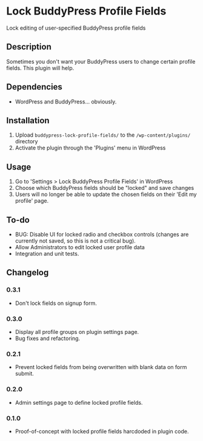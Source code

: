 Lock BuddyPress Profile Fields
==============================

Lock editing of user-specified BuddyPress profile fields


Description
-----------

Sometimes you don't want your BuddyPress users to change certain profile fields. This plugin will help.


Dependencies
------------

* WordPress and BuddyPress... obviously.


Installation
------------

1. Upload `buddypress-lock-profile-fields/` to the `/wp-content/plugins/` directory
2. Activate the plugin through the 'Plugins' menu in WordPress


Usage
-----

1. Go to 'Settings > Lock BuddyPress Profile Fields' in WordPress
2. Choose which BuddyPress fields should be "locked" and save changes
3. Users will no longer be able to update the chosen fields on their 'Edit my profile' page.


To-do
-----

* BUG: Disable UI for locked radio and checkbox controls (changes are currently not saved, so this is not a critical bug).
* Allow Administrators to edit locked user profile data
* Integration and unit tests.


Changelog
---------

### 0.3.1 ###
* Don't lock fields on signup form.

### 0.3.0 ###
* Display all profile groups on plugin settings page.
* Bug fixes and refactoring.

### 0.2.1 ###
* Prevent locked fields from being overwritten with blank data on form submit.

### 0.2.0 ###
* Admin settings page to define locked profile fields.

### 0.1.0 ###
* Proof-of-concept with locked profile fields harcdoded in plugin code.

